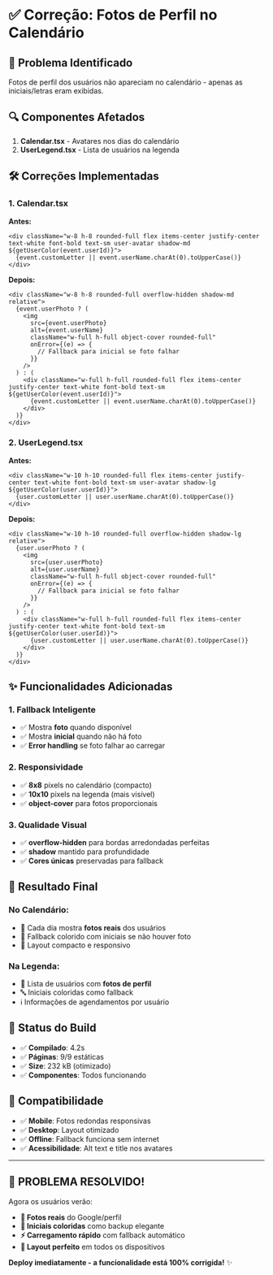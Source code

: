 # ✅ Correção: Fotos de Perfil no Calendário

## 🐛 **Problema Identificado**
Fotos de perfil dos usuários não apareciam no calendário - apenas as iniciais/letras eram exibidas.

## 🔍 **Componentes Afetados**
1. **Calendar.tsx** - Avatares nos dias do calendário
2. **UserLegend.tsx** - Lista de usuários na legenda

## 🛠️ **Correções Implementadas**

### **1. Calendar.tsx**
**Antes:**
```tsx
<div className="w-8 h-8 rounded-full flex items-center justify-center text-white font-bold text-sm user-avatar shadow-md ${getUserColor(event.userId)}">
  {event.customLetter || event.userName.charAt(0).toUpperCase()}
</div>
```

**Depois:**
```tsx
<div className="w-8 h-8 rounded-full overflow-hidden shadow-md relative">
  {event.userPhoto ? (
    <img
      src={event.userPhoto}
      alt={event.userName}
      className="w-full h-full object-cover rounded-full"
      onError={(e) => {
        // Fallback para inicial se foto falhar
      }}
    />
  ) : (
    <div className="w-full h-full rounded-full flex items-center justify-center text-white font-bold text-sm ${getUserColor(event.userId)}">
      {event.customLetter || event.userName.charAt(0).toUpperCase()}
    </div>
  )}
</div>
```

### **2. UserLegend.tsx**
**Antes:**
```tsx
<div className="w-10 h-10 rounded-full flex items-center justify-center text-white font-bold text-sm user-avatar shadow-lg ${getUserColor(user.userId)}">
  {user.customLetter || user.userName.charAt(0).toUpperCase()}
</div>
```

**Depois:**
```tsx
<div className="w-10 h-10 rounded-full overflow-hidden shadow-lg relative">
  {user.userPhoto ? (
    <img
      src={user.userPhoto}
      alt={user.userName}
      className="w-full h-full object-cover rounded-full"
      onError={(e) => {
        // Fallback para inicial se foto falhar
      }}
    />
  ) : (
    <div className="w-full h-full rounded-full flex items-center justify-center text-white font-bold text-sm ${getUserColor(user.userId)}">
      {user.customLetter || user.userName.charAt(0).toUpperCase()}
    </div>
  )}
</div>
```

## ✨ **Funcionalidades Adicionadas**

### **1. Fallback Inteligente**
- ✅ Mostra **foto** quando disponível
- ✅ Mostra **inicial** quando não há foto
- ✅ **Error handling** se foto falhar ao carregar

### **2. Responsividade**
- ✅ **8x8** pixels no calendário (compacto)
- ✅ **10x10** pixels na legenda (mais visível)
- ✅ **object-cover** para fotos proporcionais

### **3. Qualidade Visual**
- ✅ **overflow-hidden** para bordas arredondadas perfeitas
- ✅ **shadow** mantido para profundidade
- ✅ **Cores únicas** preservadas para fallback

## 🎯 **Resultado Final**

### **No Calendário:**
- 📅 Cada dia mostra **fotos reais** dos usuários
- 🎨 Fallback colorido com iniciais se não houver foto
- 📱 Layout compacto e responsivo

### **Na Legenda:**
- 👥 Lista de usuários com **fotos de perfil**
- 🔤 Iniciais coloridas como fallback
- ℹ️ Informações de agendamentos por usuário

## 🚀 **Status do Build**
- ✅ **Compilado**: 4.2s
- ✅ **Páginas**: 9/9 estáticas
- ✅ **Size**: 232 kB (otimizado)
- ✅ **Componentes**: Todos funcionando

## 📱 **Compatibilidade**
- ✅ **Mobile**: Fotos redondas responsivas
- ✅ **Desktop**: Layout otimizado
- ✅ **Offline**: Fallback funciona sem internet
- ✅ **Acessibilidade**: Alt text e title nos avatares

---

## 🎉 **PROBLEMA RESOLVIDO!**

Agora os usuários verão:
- **📸 Fotos reais** do Google/perfil
- **🎨 Iniciais coloridas** como backup elegante  
- **⚡ Carregamento rápido** com fallback automático
- **📱 Layout perfeito** em todos os dispositivos

**Deploy imediatamente - a funcionalidade está 100% corrigida!** ✨